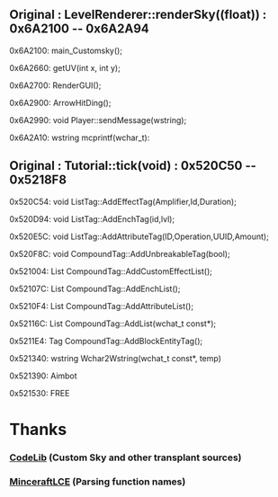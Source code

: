 ## Original : LevelRenderer::renderSky((float)) : 0x6A2100 -- 0x6A2A94

0x6A2100:
main_Customsky();

0x6A2660:
getUV(int x, int y);

0x6A2700:
RenderGUI();

0x6A2900:
ArrowHitDing();

0x6A2990:
void Player::sendMessage(wstring);

0x6A2A10:
wstring mcprintf(wchar_t):

## Original :  Tutorial::tick(void) : 0x520C50 -- 0x5218F8
0x520C54:
void ListTag::AddEffectTag(Amplifier,Id,Duration);

0x520D94:
void ListTag::AddEnchTag(id,lvl);

0x520E5C:
void ListTag::AddAttributeTag(ID,Operation,UUID,Amount);

0x520F8C:
void CompoundTag::AddUnbreakableTag(bool);

0x521004:
List CompoundTag::AddCustomEffectList();

0x52107C:
List CompoundTag::AddEnchList();

0x5210F4:
List CompoundTag::AddAttributeList();

0x52116C:
List CompoundTag::AddList(wchat_t const*);

0x5211E4:
Tag CompoundTag::AddBlockEntityTag();

0x521340:
wstring Wchar2Wstring(wchat_t const*, temp)

0x521390:
Aimbot

0x521530:
FREE

# Thanks
### [CodeLib](https://github.com/David-xF/CodeLib) (Custom Sky and other transplant sources)  
### [MinceraftLCE](https://github.com/GRAnimated/MinecraftLCE) (Parsing function names)
